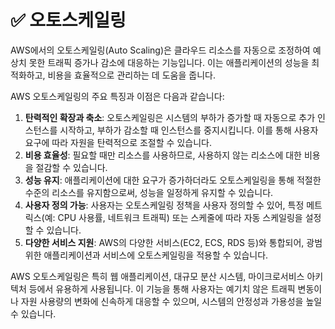 # ✅ 오토스케일링

AWS에서의 오토스케일링(Auto Scaling)은 클라우드 리소스를 자동으로 조정하여 예상치 못한 트래픽 증가나 감소에 대응하는 기능입니다. 이는 애플리케이션의 성능을 최적화하고, 비용을 효율적으로 관리하는 데 도움을 줍니다.

AWS 오토스케일링의 주요 특징과 이점은 다음과 같습니다:

1. **탄력적인 확장과 축소**: 오토스케일링은 시스템의 부하가 증가할 때 자동으로 추가 인스턴스를 시작하고, 부하가 감소할 때 인스턴스를 중지시킵니다. 이를 통해 사용자 요구에 따라 자원을 탄력적으로 조절할 수 있습니다.
2. **비용 효율성**: 필요할 때만 리소스를 사용하므로, 사용하지 않는 리소스에 대한 비용을 절감할 수 있습니다.
3. **성능 유지**: 애플리케이션에 대한 요구가 증가하더라도 오토스케일링을 통해 적절한 수준의 리소스를 유지함으로써, 성능을 일정하게 유지할 수 있습니다.
4. **사용자 정의 가능**: 사용자는 오토스케일링 정책을 사용자 정의할 수 있어, 특정 메트릭스(예: CPU 사용률, 네트워크 트래픽) 또는 스케줄에 따라 자동 스케일링을 설정할 수 있습니다.
5. **다양한 서비스 지원**: AWS의 다양한 서비스(EC2, ECS, RDS 등)와 통합되어, 광범위한 애플리케이션과 서비스에 오토스케일링을 적용할 수 있습니다.

AWS 오토스케일링은 특히 웹 애플리케이션, 대규모 분산 시스템, 마이크로서비스 아키텍처 등에서 유용하게 사용됩니다. 이 기능을 통해 사용자는 예기치 않은 트래픽 변동이나 자원 사용량의 변화에 신속하게 대응할 수 있으며, 시스템의 안정성과 가용성을 높일 수 있습니다.
